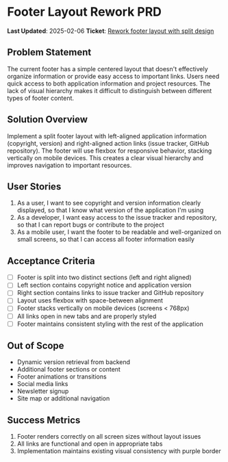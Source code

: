 # Footer Layout Rework PRD

**Last Updated**: 2025-02-06
**Ticket**: [Rework footer layout with split design](https://github.com/MarcinOrlowski/pyggy-expense-tracker/issues/52)

## Problem Statement
The current footer has a simple centered layout that doesn't effectively organize information or provide easy access to important links. Users need quick access to both application information and project resources. The lack of visual hierarchy makes it difficult to distinguish between different types of footer content.

## Solution Overview
Implement a split footer layout with left-aligned application information (copyright, version) and right-aligned action links (issue tracker, GitHub repository). The footer will use flexbox for responsive behavior, stacking vertically on mobile devices. This creates a clear visual hierarchy and improves navigation to important resources.

## User Stories
1. As a user, I want to see copyright and version information clearly displayed, so that I know what version of the application I'm using
2. As a developer, I want easy access to the issue tracker and repository, so that I can report bugs or contribute to the project
3. As a mobile user, I want the footer to be readable and well-organized on small screens, so that I can access all footer information easily

## Acceptance Criteria
- [ ] Footer is split into two distinct sections (left and right aligned)
- [ ] Left section contains copyright notice and application version
- [ ] Right section contains links to issue tracker and GitHub repository
- [ ] Layout uses flexbox with space-between alignment
- [ ] Footer stacks vertically on mobile devices (screens < 768px)
- [ ] All links open in new tabs and are properly styled
- [ ] Footer maintains consistent styling with the rest of the application

## Out of Scope
- Dynamic version retrieval from backend
- Additional footer sections or content
- Footer animations or transitions
- Social media links
- Newsletter signup
- Site map or additional navigation

## Success Metrics
1. Footer renders correctly on all screen sizes without layout issues
2. All links are functional and open in appropriate tabs
3. Implementation maintains existing visual consistency with purple border